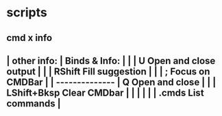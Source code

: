 # scripts

cmd x info
--------------------------------------------------------------------
|   other info:  | Binds & Info:                                   |
|                | U                         Open and close output |
|                | RShift                          Fill suggestion |
|                | ;                               Focus on CMDBar |
| -------------- | Q                                Open and close |
|                | LShift+Bksp                        Clear CMDbar |
|                |                                                 |
|                | .cmds                             List commands |
--------------------------------------------------------------------
